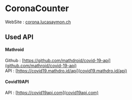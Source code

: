 # CoronaCounter
WebSite : [corona.lucasaymon.ch](https://corona.lucasaymon.ch)

## Used API

#### Mathroid
Github : [https://github.com/mathdroid/covid-19-api](github.com/mathroid/covid-19-api)
<br/>
API : [https://covid19.mathdro.id/api](covid19.mathdro.id/api)

#### Covid19API
API : [https://covid19api.com](covid19api.com)
